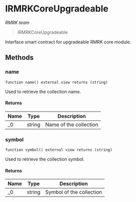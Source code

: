 # IRMRKCoreUpgradeable

*RMRK team*

> IRMRKCoreUpgradeable

Interface smart contract for upgradeable RMRK core module.



## Methods

### name

```solidity
function name() external view returns (string)
```

Used to retrieve the collection name.




#### Returns

| Name | Type | Description |
|---|---|---|
| _0 | string | Name of the collection |

### symbol

```solidity
function symbol() external view returns (string)
```

Used to retrieve the collection symbol.




#### Returns

| Name | Type | Description |
|---|---|---|
| _0 | string | Symbol of the collection |




